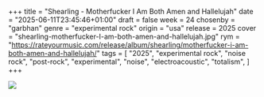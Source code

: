 +++
title = "Shearling - Motherfucker I Am Both Amen and Hallelujah"
date = "2025-06-11T23:45:46+01:00"
draft = false
week = 24
chosenby = "garbhan"
genre = "experimental rock"
origin = "usa"
release = 2025
cover = "shearling-motherfucker-I-am-both-amen-and-hallelujah.jpg"
rym = "https://rateyourmusic.com/release/album/shearling/motherfucker-i-am-both-amen-and-hallelujah/"
tags = [
    "2025",
    "experimental rock",
    "noise rock",
    "post-rock",
    "experimental",
    "noise",
    "electroacoustic",
    "totalism",
]
+++

![](../../images/covers/shearling-motherfucker-I-am-both-amen-and-hallelujah.jpg)

